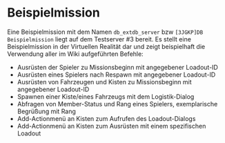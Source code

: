 # Beispielmission
Eine Beispielmission mit dem Namen `db_extdb_server` bzw `[3JGKP]DB Beispielmission` liegt auf dem Testserver #3 bereit. Es stellt eine Beispielmission in der Virtuellen Realität dar und zeigt beispielhaft die Verwendung aller im Wiki aufgeführten Befehle:
* Ausrüsten der Spieler zu Missionsbeginn mit angegebener Loadout-ID
* Ausrüsten eines Spielers nach Respawn mit angegebener Loadout-ID
* Ausrüsten von Fahrzeugen und Kisten zu Missionsbeginn mit angegebener Loadout-ID
* Spawnen einer Kiste/eines Fahrzeugs mit dem Logistik-Dialog
* Abfragen von Member-Status und Rang eines Spielers, exemplarische Begrüßung mit Rang
* Add-Actionmenü an Kisten zum Aufrufen des Loadout-Dialogs
* Add-Actionmenü an Kisten zum Ausrüsten mit einem spezifischen Loadout

